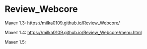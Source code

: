 # Review_Webcore

Макет 1.3: https://milka0109.github.io/Review_Webcore/ 

Макет 1.4: https://milka0109.github.io/Review_Webcore/menu.html 

Макет 1.5:
